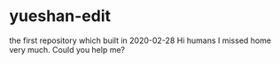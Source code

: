 # yueshan-edit
the first repository which built in 2020-02-28
Hi humans
I missed home very much. Could you help me?
